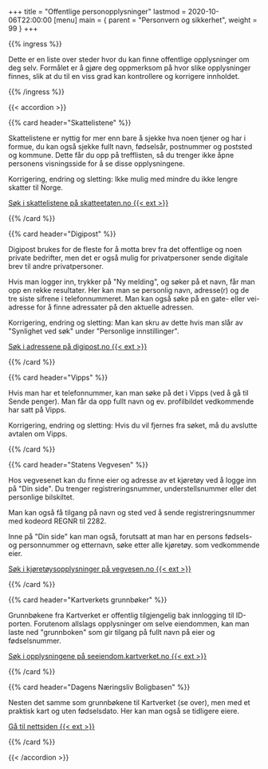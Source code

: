 +++
title = "Offentlige personopplysninger"
lastmod = 2020-10-06T22:00:00
[menu]
main = { parent = "Personvern og sikkerhet", weight = 99 }
+++

{{% ingress %}}

Dette er en liste over steder hvor du kan finne offentlige opplysninger om deg selv. Formålet er å
gjøre deg oppmerksom på hvor slike opplysninger finnes, slik at du til en viss grad kan kontrollere
og korrigere innholdet.

{{% /ingress %}}

{{< accordion >}}

{{% card header="Skattelistene" %}}

Skattelistene er nyttig for mer enn bare å sjekke hva noen tjener og har i formue, du kan også
sjekke fullt navn, fødselsår, postnummer og poststed og kommune. Dette får du opp på trefflisten,
så du trenger ikke åpne personens visningsside for å se disse opplysningene.

Korrigering, endring og sletting: Ikke mulig med mindre du ikke lengre skatter til Norge.

[Søk i skattelistene på skatteetaten.no {{< ext >}}
](https://www.skatteetaten.no/person/skatt/skatteoppgjor/skattelistene/)

{{% /card %}}

{{% card header="Digipost" %}}

Digipost brukes for de fleste for å motta brev fra det offentlige og noen private bedrifter, men
det er også mulig for privatpersoner sende digitale brev til andre privatpersoner.

Hvis man logger inn, trykker på "Ny melding", og søker på et navn, får man opp en rekke resultater.
Her kan man se personlig navn, adresse(r) og de tre siste sifrene i telefonnummeret. Man kan også
søke på en gate- eller vei- adresse for å finne adressater på den aktuelle adressen.

Korrigering, endring og sletting: Man kan skru av dette hvis man slår av "Synlighet ved søk" under
"Personlige innstillinger".

[Søk i adressene på digipost.no {{< ext >}}
](https://www.digipost.no/)

{{% /card %}}

{{% card header="Vipps" %}}

Hvis man har et telefonnummer, kan man søke på det i Vipps (ved å gå til Sende penger). Man får da
opp fullt navn og ev. profilbildet vedkommende har satt på Vipps.

Korrigering, endring og sletting: Hvis du vil fjernes fra søket, må du avslutte avtalen om Vipps.

{{% /card %}}

{{% card header="Statens Vegvesen" %}}

Hos vegvesenet kan du finne eier og adresse av et kjøretøy ved å logge inn på "Din side". Du
trenger registreringsnummer, understellsnummer eller det personlige bilskiltet.

Man kan også få tilgang på navn og sted ved å sende registreringsnummer med kodeord REGNR til 2282.

Inne på "Din side" kan man også, forutsatt at man har en persons fødsels- og personnummer og
etternavn, søke etter alle kjøretøy. som vedkommende eier.

[Søk i kjøretøysopplysninger på vegvesen.no
{{< ext >}}](https://www.vegvesen.no/kjoretoy/Kjop+og+salg/Kjøretøyopplysninger/finn-kjoretoyets-eier)

{{% /card %}}

{{% card header="Kartverkets grunnbøker" %}}

Grunnbøkene fra Kartverket er offentlig tilgjengelig bak innlogging til ID-porten. Forutenom
allslags opplysninger om selve eiendommen, kan man laste ned "grunnboken" som gir tilgang på fullt
navn på eier og fødselsnummer.

[Søk i opplysningene på seeiendom.kartverket.no {{< ext >}}](https://seeiendom.kartverket.no)

{{% /card %}}

{{% card header="Dagens Næringsliv Boligbasen" %}}

Nesten det samme som grunnbøkene til Kartverket (se over), men med et praktisk kart og uten
fødselsdato. Her kan man også se tidligere eiere.

[Gå til nettsiden {{< ext >}}](https://www.dn.no/boligpriser)

{{% /card %}}

{{< /accordion >}}
